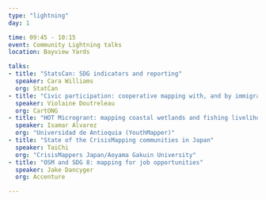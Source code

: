 ```yaml
---
type: "lightning"
day: 1

time: 09:45 - 10:15
event: Community Lightning talks
location: Bayview Yards

talks:
- title: "StatsCan: SDG indicators and reporting"
  speaker: Cara Williams
  org: StatCan
- title: "Civic participation: cooperative mapping with, and by immigrants"
  speaker: Violaine Doutreleau 
  org: CartONG
- title: "HOT Microgrant: mapping coastal wetlands and fishing livelihoods in Northern Colombia"
  speaker: Isamar Alvarez
  org: "Universidad de Antioquia (YouthMapper)"
- title: "State of the CrisisMapping communities in Japan"
  speaker: TaiChi
  org: "CrisisMappers Japan/Aoyama Gakuin University"
- title: "OSM and SDG 8: mapping for job opportunities"
  speaker: Jake Dancyger
  org: Accenture

---
```

